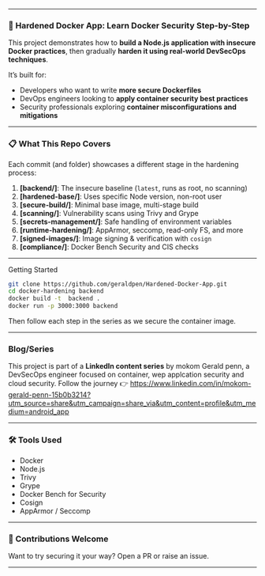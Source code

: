

---

### 🔐 Hardened Docker App: Learn Docker Security Step-by-Step

This project demonstrates how to **build a Node.js application with insecure Docker practices**, then gradually **harden it using real-world DevSecOps techniques**.

It’s built for:

* Developers who want to write **more secure Dockerfiles**
* DevOps engineers looking to **apply container security best practices**
* Security professionals exploring **container misconfigurations and mitigations**

---

### 📋 What This Repo Covers

Each commit (and folder) showcases a different stage in the hardening process:

1. **\[backend/]**: The insecure baseline (`latest`, runs as root, no scanning)
2. **\[hardened-base/]**: Uses specific Node version, non-root user
3. **\[secure-build/]**: Minimal base image, multi-stage build
4. **\[scanning/]**: Vulnerability scans using Trivy and Grype
5. **\[secrets-management/]**: Safe handling of environment variables
6. **\[runtime-hardening/]**: AppArmor, seccomp, read-only FS, and more
7. **\[signed-images/]**: Image signing & verification with `cosign`
8. **\[compliance/]**: Docker Bench Security and CIS checks

---
Getting Started

```bash
git clone https://github.com/geraldpen/Hardened-Docker-App.git
cd docker-hardening backend
docker build -t  backend .
docker run -p 3000:3000 backend
```

Then follow each step in the series as we secure the container image. 

---

###  Blog/Series

This project is part of a **LinkedIn content series** by mokom Gerald penn, a DevSecOps engineer focused on container, wep applcation security and cloud security.
Follow the journey 👉 https://www.linkedin.com/in/mokom-gerald-penn-15b0b3214?utm_source=share&utm_campaign=share_via&utm_content=profile&utm_medium=android_app

---

### 🛠️ Tools Used

* Docker
* Node.js
* Trivy
* Grype
* Docker Bench for Security
* Cosign
* AppArmor / Seccomp

---

### 🤝 Contributions Welcome

Want to try securing it your way? Open a PR or raise an issue.

---

